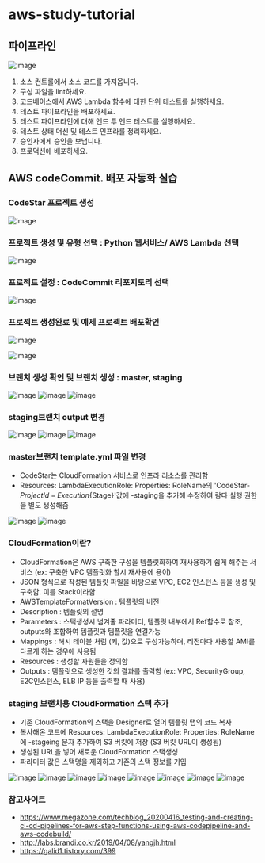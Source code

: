 # aws-study-tutorial

## 파이프라인
![image](https://user-images.githubusercontent.com/79297534/110262905-6d760480-7ff8-11eb-8a44-604301873a89.png)

1. 소스 컨트롤에서 소스 코드를 가져옵니다.
2. 구성 파일을 lint하세요.
3. 코드베이스에서 AWS Lambda 함수에 대한 단위 테스트를 실행하세요.
4. 테스트 파이프라인을 배포하세요.
5. 테스트 파이프라인에 대해 엔드 투 엔드 테스트를 실행하세요.
6. 테스트 상태 머신 및 테스트 인프라를 정리하세요.
7. 승인자에게 승인을 보냅니다.
8. 프로덕션에 배포하세요.


## AWS codeCommit. 배포 자동화 실습

### CodeStar 프로젝트 생성
![image](https://user-images.githubusercontent.com/79297534/110263319-b2e70180-7ff9-11eb-8ad3-81090e4ea483.png)

### 프로젝트 생성 및 유형 선택 : Python 웹서비스/ AWS Lambda 선택 
![image](https://user-images.githubusercontent.com/79297534/110263426-fa6d8d80-7ff9-11eb-9227-787ebe18577a.png)

### 프로젝트 설정 : CodeCommit 리포지토리 선택
![image](https://user-images.githubusercontent.com/79297534/110263606-93040d80-7ffa-11eb-8dca-042d762e6266.png)

### 프로젝트 생성완료 및 예제 프로젝트 배포확인
![image](https://user-images.githubusercontent.com/79297534/110264536-d5c6e500-7ffc-11eb-8b03-c1b4a75044a9.png)

![image](https://user-images.githubusercontent.com/79297534/110264508-c9428c80-7ffc-11eb-9456-4963a5891abb.png)

### 브랜치 생성 확인 및 브랜치 생성 : master, staging
![image](https://user-images.githubusercontent.com/79297534/110264982-d7dd7380-7ffd-11eb-9ccb-0be2097519ce.png)
![image](https://user-images.githubusercontent.com/79297534/110265137-3a367400-7ffe-11eb-8dab-9af987e7f5f3.png)
![image](https://user-images.githubusercontent.com/79297534/110265319-a1ecbf00-7ffe-11eb-87cc-99c5e947d464.png)

### staging브랜치 output 변경
![image](https://user-images.githubusercontent.com/79297534/110265439-e8421e00-7ffe-11eb-8012-1ea68441b3c7.png)
![image](https://user-images.githubusercontent.com/79297534/110265536-1c1d4380-7fff-11eb-92e4-28d360bfd039.png)
![image](https://user-images.githubusercontent.com/79297534/110265622-5555b380-7fff-11eb-88fa-7befc4d06362.png)

### master브랜치 template.yml 파일 변경
- CodeStar는 CloudFormation 서비스로 인프라 리소스를 관리함
- Resources: LambdaExecutionRole: Properties: RoleName의 'CodeStar-${ProjectId}-Execution${Stage}'값에 -staging을 추가해 수정하여 람다 실행 권한을 별도 생성해줌

![image](https://user-images.githubusercontent.com/79297534/110273776-a9b55f00-8010-11eb-8fe8-c9fbdde24418.png)
![image](https://user-images.githubusercontent.com/79297534/110273827-c81b5a80-8010-11eb-89f1-1c7a577a8143.png)

### CloudFormation이란?
- CloudFormation은 AWS 구축한 구성을 템플릿화하여 재사용하기 쉽게 해주는 서비스 (ex: 구축한 VPC 템플릿화 할시 재사용에 용이)
- JSON 형식으로 작성된 템플릿 파일을 바탕으로 VPC, EC2 인스턴스 등을 생성 및 구축함. 이를 Stack이라함 
- AWSTemplateFormatVersion : 템플릿의 버전
- Description : 템플릿의 설명
- Parameters : 스택생성시 넘겨줄 파라미터, 템플릿 내부에서 Ref함수로 참조, outputs와 조합하여 템플릿과 템플릿을 연결가능
- Mappings : 해시 테이블 처럼 (키, 값)으로 구성가능하며, 리전마다 사용할 AMI를 다르게 하는 경우에 사용됨
- Resources : 생성할 자원들을 정의함
- Outputs : 템플릿으로 생성한 것의 결과를 출력함 (ex: VPC, SecurityGroup, E2C인스턴스, ELB IP 등을 출력할 때 사용)

### staging 브랜치용 CloudFormation 스택 추가
- 기존 CloudFormation의 스택을 Designer로 열어 템플릿 탭의 코드 복사
- 복사해온 코드에 Resources: LambdaExecutionRole: Properties: RoleName에 -stageing 문자 추가하여 S3 버킷에 저장 (S3 버킷 URL이 생성됨)
- 생성된 URL을 넣어 새로운 CloudFormation 스택생성 
- 파라미터 값은 스택명을 제외하고 기존의 스택 정보를 기입

![image](https://user-images.githubusercontent.com/79297534/110279777-06b71200-801d-11eb-8021-5d6ed438bda5.png)
![image](https://user-images.githubusercontent.com/79297534/110279830-1afb0f00-801d-11eb-9cc6-6ee4e01cffc6.png)
![image](https://user-images.githubusercontent.com/79297534/110280235-d6bc3e80-801d-11eb-9e8c-ebf553c5a26e.png)
![image](https://user-images.githubusercontent.com/79297534/110280123-a1175580-801d-11eb-9dcd-32c1a9ce4198.png)
![image](https://user-images.githubusercontent.com/79297534/110280522-4b8f7880-801e-11eb-861e-765b0e06cb76.png)
![image](https://user-images.githubusercontent.com/79297534/110281384-f8b6c080-801f-11eb-9efc-08b1fa743f90.png)
![image](https://user-images.githubusercontent.com/79297534/110281719-94e0c780-8020-11eb-91d5-95010ac7d697.png)
![image](https://user-images.githubusercontent.com/79297534/110281943-f739c800-8020-11eb-8059-ecb4bf26ea24.png)

### 참고사이트
- https://www.megazone.com/techblog_20200416_testing-and-creating-ci-cd-pipelines-for-aws-step-functions-using-aws-codepipeline-and-aws-codebuild/
- http://labs.brandi.co.kr/2019/04/08/yangjh.html
- https://galid1.tistory.com/399
